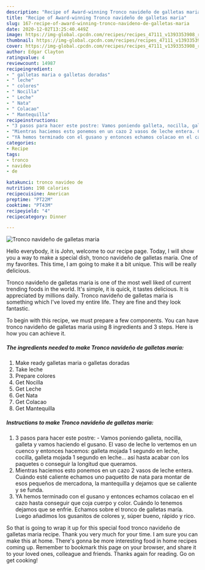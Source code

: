```yaml
---
description: "Recipe of Award-winning Tronco navideño de galletas maria"
title: "Recipe of Award-winning Tronco navideño de galletas maria"
slug: 167-recipe-of-award-winning-tronco-navideno-de-galletas-maria
date: 2020-12-02T13:25:40.449Z
image: https://img-global.cpcdn.com/recipes/recipes_47111_v1393353908_receta_foto_00047111/751x532cq70/tronco-navideno-de-galletas-maria-foto-principal.jpg
thumbnail: https://img-global.cpcdn.com/recipes/recipes_47111_v1393353908_receta_foto_00047111/751x532cq70/tronco-navideno-de-galletas-maria-foto-principal.jpg
cover: https://img-global.cpcdn.com/recipes/recipes_47111_v1393353908_receta_foto_00047111/751x532cq70/tronco-navideno-de-galletas-maria-foto-principal.jpg
author: Edgar Clayton
ratingvalue: 4
reviewcount: 14987
recipeingredient:
- " galletas maria o galletas doradas"
- " leche"
- " colores"
- " Nocilla"
- " Leche"
- " Nata"
- " Colacao"
- " Mantequilla"
recipeinstructions:
- "3 pasos para hacer este postre: Vamos poniendo galleta, nocilla, galleta y vamos haciendo el gusano. El vaso de leche lo vertemos en un cuenco y entonces hacemos: galleta mojada 1 segundo en leche, cocilla, galleta mojada 1 segundo en leche... así hasta acabar con los paquetes o conseguir la longitud que queramos."
- "Mientras haciemos esto ponemos en un cazo 2 vasos de leche entera. Cuándo esté caliente echamos uno paquetito de nata para montar de esos pequeños de mercadona, la mantequilla y dejamos que se caliente y se funda."
- "YA hemos terminado con el gusano y entonces echamos colacao en el cazo hasta conseguir que coja cuerpo y color. Cuándo lo tenemos dejamos que se enfrie. Echamos sobre el tronco de galletas maría. Luego añadimos los gusanitos de colores y, súper bueno, rápido y rico."
categories:
- Recipe
tags:
- tronco
- navideo
- de

katakunci: tronco navideo de 
nutrition: 198 calories
recipecuisine: American
preptime: "PT22M"
cooktime: "PT43M"
recipeyield: "4"
recipecategory: Dinner

---
```



![Tronco navideño de galletas maria](https://img-global.cpcdn.com/recipes/recipes_47111_v1393353908_receta_foto_00047111/751x532cq70/tronco-navideno-de-galletas-maria-foto-principal.jpg)

Hello everybody, it is John, welcome to our recipe page. Today, I will show you a way to make a special dish, tronco navideño de galletas maria. One of my favorites. This time, I am going to make it a bit unique. This will be really delicious.

Tronco navideño de galletas maria is one of the most well liked of current trending foods in the world. It's simple, it is quick, it tastes delicious. It is appreciated by millions daily. Tronco navideño de galletas maria is something which I've loved my entire life. They are fine and they look fantastic.




To begin with this recipe, we must prepare a few components. You can have tronco navideño de galletas maria using 8 ingredients and 3 steps. Here is how you can achieve it.

<!--inarticleads1-->

##### The ingredients needed to make Tronco navideño de galletas maria:

1. Make ready  galletas maria o galletas doradas
1. Take  leche
1. Prepare  colores
1. Get  Nocilla
1. Get  Leche
1. Get  Nata
1. Get  Colacao
1. Get  Mantequilla




<!--inarticleads2-->

##### Instructions to make Tronco navideño de galletas maria:

1. 3 pasos para hacer este postre: - Vamos poniendo galleta, nocilla, galleta y vamos haciendo el gusano. El vaso de leche lo vertemos en un cuenco y entonces hacemos: galleta mojada 1 segundo en leche, cocilla, galleta mojada 1 segundo en leche... así hasta acabar con los paquetes o conseguir la longitud que queramos.
1. Mientras haciemos esto ponemos en un cazo 2 vasos de leche entera. Cuándo esté caliente echamos uno paquetito de nata para montar de esos pequeños de mercadona, la mantequilla y dejamos que se caliente y se funda.
1. YA hemos terminado con el gusano y entonces echamos colacao en el cazo hasta conseguir que coja cuerpo y color. Cuándo lo tenemos dejamos que se enfrie. Echamos sobre el tronco de galletas maría. Luego añadimos los gusanitos de colores y, súper bueno, rápido y rico.




So that is going to wrap it up for this special food tronco navideño de galletas maria recipe. Thank you very much for your time. I am sure you can make this at home. There's gonna be more interesting food in home recipes coming up. Remember to bookmark this page on your browser, and share it to your loved ones, colleague and friends. Thanks again for reading. Go on get cooking!
